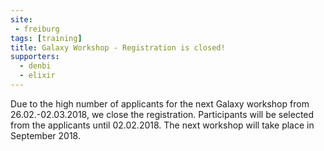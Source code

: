 ```yaml
---
site:
 - freiburg
tags: [training]
title: Galaxy Workshop - Registration is closed!
supporters:
  - denbi
  - elixir
---
```


Due to the high number of applicants for the next Galaxy workshop from 26.02.-02.03.2018, we close the registration.
Participants will be selected from the applicants until 02.02.2018.
The next workshop will take place in September 2018.
